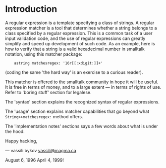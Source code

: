 # Introduction

A regular expression is a template specifying a class of strings. A
regular expression matcher is a tool that determines whether a string
belongs to a class specified by a regular expression.  This is a
common task of a user input validation code, and the use of regular
expressions can greatly simplify and speed up development of such
code.  As an example, here is how to verify that a string is a valid
hexadecimal number in smalltalk notation, using this matcher package:

```st
	astring matchesregex: '16r[[:xdigit:]]+'
```

(coding the same 'the hard way' is an exercise to a curious reader).

This matcher is offered to the smalltalk community in hope it will be
useful. It is free in terms of money, and to a large extent — in terms
of rights of use. Refer to 'boring stuff' section for legalese.

The 'syntax' section explains the recognized syntax of regular
expressions.

The 'usage' section explains matcher capabilities that go beyond what
`String>>matchesregex:` method offers.

The 'implementation notes' sections says a few words about what is
under the hood.

Happy hacking,

— vassili bykov
<vassili@magma.ca>

August 6, 1996
April 4, 1999!

